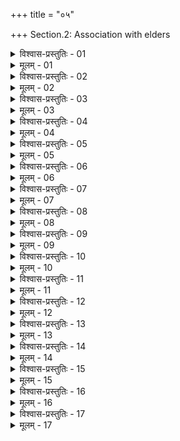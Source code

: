 +++
title = "०५"

+++
Section.2: Association with elders  

<details><summary>विश्वास-प्रस्तुतिः - 01</summary>

01 तस्माद् दण्डमूलाः तिस्रो विद्याः
</details>

<details><summary>मूलम् - 01</summary>

01 तस्माद् दण्डमूलाः तिस्रो विद्याः
</details>

<details><summary>विश्वास-प्रस्तुतिः - 02</summary>

02 विनयमूलो दण्डः प्राणभृतां योगक्षेमावहः
</details>

<details><summary>मूलम् - 02</summary>

02 विनयमूलो दण्डः प्राणभृतां योगक्षेमावहः
</details>

<details><summary>विश्वास-प्रस्तुतिः - 03</summary>

03 कृतकः स्वाभाविकश्च विनयः
</details>

<details><summary>मूलम् - 03</summary>

03 कृतकः स्वाभाविकश्च विनयः
</details>

<details><summary>विश्वास-प्रस्तुतिः - 04</summary>

04 क्रिया हि द्रव्यं विनयति नाद्रव्यम्
</details>

<details><summary>मूलम् - 04</summary>

04 क्रिया हि द्रव्यं विनयति नाद्रव्यम्
</details>

<details><summary>विश्वास-प्रस्तुतिः - 05</summary>

05 शुश्रूषा श्रवणग्रहणधारणविज्ञान ऊहापोहतत्त्वाभिनिविष्टबुद्धिं विद्या विनयति न इतरम्
</details>

<details><summary>मूलम् - 05</summary>

05 शुश्रूषा श्रवणग्रहणधारणविज्ञान ऊहापोहतत्त्वाभिनिविष्टबुद्धिं विद्या विनयति न इतरम्
</details>

<details><summary>विश्वास-प्रस्तुतिः - 06</summary>

06 विद्यानां तु यथास्वं आचार्यप्रामाण्याद् विनयो नियमश्च
</details>

<details><summary>मूलम् - 06</summary>

06 विद्यानां तु यथास्वं आचार्यप्रामाण्याद् विनयो नियमश्च
</details>

<details><summary>विश्वास-प्रस्तुतिः - 07</summary>

07 वृत्तचौलकर्मा लिपिं सङ्ख्यानं च उपयुञ्जीत
</details>

<details><summary>मूलम् - 07</summary>

07 वृत्तचौलकर्मा लिपिं सङ्ख्यानं च उपयुञ्जीत
</details>

<details><summary>विश्वास-प्रस्तुतिः - 08</summary>

08 वृत्त उपनयनः त्रयीं आन्वीक्षिकीं च शिष्टेभ्यो वार्त्तां अध्यक्षेभ्यो दण्डनीतिं वक्तृप्रयोक्तृभ्यः
</details>

<details><summary>मूलम् - 08</summary>

08 वृत्त उपनयनः त्रयीं आन्वीक्षिकीं च शिष्टेभ्यो वार्त्तां अध्यक्षेभ्यो दण्डनीतिं वक्तृप्रयोक्तृभ्यः
</details>

<details><summary>विश्वास-प्रस्तुतिः - 09</summary>

09 ब्रह्मचर्यं च षोडशाद् वर्षात्
</details>

<details><summary>मूलम् - 09</summary>

09 ब्रह्मचर्यं च षोडशाद् वर्षात्
</details>

<details><summary>विश्वास-प्रस्तुतिः - 10</summary>

10 अतो गोदानं दारकर्म चास्य
</details>

<details><summary>मूलम् - 10</summary>

10 अतो गोदानं दारकर्म चास्य
</details>

<details><summary>विश्वास-प्रस्तुतिः - 11</summary>

11 नित्यश्च विद्यावृद्धसम्योगो विनयवृद्ध्य्ऽर्थं, तन्मूलत्वाद् विनयस्य
</details>

<details><summary>मूलम् - 11</summary>

11 नित्यश्च विद्यावृद्धसम्योगो विनयवृद्ध्य्ऽर्थं, तन्मूलत्वाद् विनयस्य
</details>

<details><summary>विश्वास-प्रस्तुतिः - 12</summary>

12 पूर्वं अहर्भागं हस्त्य्ऽश्वरथप्रहरणविद्यासु विनयं गच्छेत् ।
</details>

<details><summary>मूलम् - 12</summary>

12 पूर्वं अहर्भागं हस्त्य्ऽश्वरथप्रहरणविद्यासु विनयं गच्छेत् ।
</details>

<details><summary>विश्वास-प्रस्तुतिः - 13</summary>

13 पश्चिमं इतिहासश्रवणे
</details>

<details><summary>मूलम् - 13</summary>

13 पश्चिमं इतिहासश्रवणे
</details>

<details><summary>विश्वास-प्रस्तुतिः - 14</summary>

14 पुराणं इतिवृत्तं आख्यायिक उदाहरणं धर्मशास्त्रं अर्थशास्त्रं च इति इतिहासः
</details>

<details><summary>मूलम् - 14</summary>

14 पुराणं इतिवृत्तं आख्यायिक उदाहरणं धर्मशास्त्रं अर्थशास्त्रं च इति इतिहासः
</details>

<details><summary>विश्वास-प्रस्तुतिः - 15</summary>

15 शेषं अहोरात्रभागं अपूर्वग्रहणं गृहीतपरिचयं च कुर्यात्, अगृहीतानां आभीक्ष्ण्यश्रवणं च
</details>

<details><summary>मूलम् - 15</summary>

15 शेषं अहोरात्रभागं अपूर्वग्रहणं गृहीतपरिचयं च कुर्यात्, अगृहीतानां आभीक्ष्ण्यश्रवणं च
</details>

<details><summary>विश्वास-प्रस्तुतिः - 16</summary>

16 श्रुताद्द् हि प्रज्ञा उपजायते प्रज्ञाया योगो योगाद् आत्मवत्ता इति विद्यानां सामर्थ्यम्
</details>

<details><summary>मूलम् - 16</summary>

16 श्रुताद्द् हि प्रज्ञा उपजायते प्रज्ञाया योगो योगाद् आत्मवत्ता इति विद्यानां सामर्थ्यम्
</details>

<details><summary>विश्वास-प्रस्तुतिः - 17</summary>

17ab विद्याविनीतो राजा हि प्रजानां विनये रतः ।  
17chd अनन्यां पृथिवीं भुङ्क्ते सर्वभूतहिते रतः  (इति)
</details>

<details><summary>मूलम् - 17</summary>

17ab विद्याविनीतो राजा हि प्रजानां विनये रतः ।  
17chd अनन्यां पृथिवीं भुङ्क्ते सर्वभूतहिते रतः  (इति)
</details>
